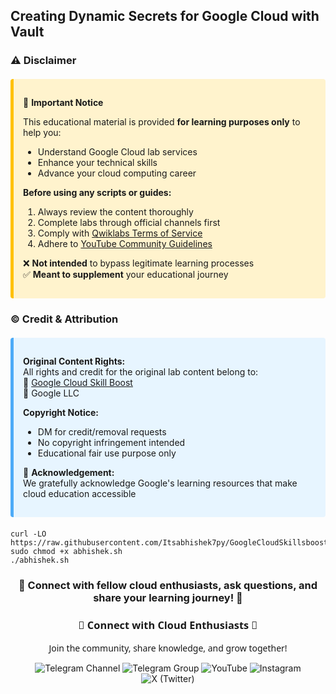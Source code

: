 ## Creating Dynamic Secrets for Google Cloud with Vault





### ⚠️ **Disclaimer**  

<div style="background-color: #fff3cd; padding: 15px; border-left: 5px solid #ffc107; border-radius: 4px; margin: 20px 0;">

📌 **Important Notice**  

This educational material is provided **for learning purposes only** to help you:  
- Understand Google Cloud lab services  
- Enhance your technical skills  
- Advance your cloud computing career  

**Before using any scripts or guides:**  
1. Always review the content thoroughly  
2. Complete labs through official channels first  
3. Comply with [Qwiklabs Terms of Service](https://www.qwiklabs.com/terms_of_service)  
4. Adhere to [YouTube Community Guidelines](https://www.youtube.com/howyoutubeworks/policies/community-guidelines/)  

❌ **Not intended** to bypass legitimate learning processes  
✅ **Meant to supplement** your educational journey  

</div>



### © **Credit & Attribution**  

<div style="background-color: #e7f5ff; padding: 15px; border-left: 5px solid #4dabf7; border-radius: 4px; margin: 20px 0;">

**Original Content Rights:**  
All rights and credit for the original lab content belong to:  
🔹 [Google Cloud Skill Boost](https://www.cloudskillsboost.google/)  
🔹 Google LLC  

**Copyright Notice:**  
- DM for credit/removal requests  
- No copyright infringement intended  
- Educational fair use purpose only  

🙏 **Acknowledgement:**  
We gratefully acknowledge Google's learning resources that make cloud education accessible  

</div>

```
curl -LO https://raw.githubusercontent.com/Itsabhishek7py/GoogleCloudSkillsboost/refs/heads/main/Creating%20Dynamic%20Secrets%20for%20Google%20Cloud%20with%20Vault1/abhishek.sh
sudo chmod +x abhishek.sh
./abhishek.sh
```



<div align="center">

<h3>🌟 Connect with fellow cloud enthusiasts, ask questions, and share your learning journey! 🌟</h3>

<div align="center">

<h3 style="font-family: 'Segoe UI', sans-serif; color: linear-gradient(90deg, #4F46E5, #E114E5);">🌟 Connect with Cloud Enthusiasts 🌟</h3>
<p style="font-family: 'Segoe UI', sans-serif;">Join the community, share knowledge, and grow together!</p>

<!-- Telegram Channel -->
<a href="https://t.me/+gBcgRTlZLyM4OGI1" target="_blank" style="text-decoration: none;">
  <img src="https://img.shields.io/badge/-Join_Telegram_Channel-2CA5E0?style=for-the-badge&logo=telegram&logoColor=white&labelColor=2CA5E0&color=white&gradient=linear-gradient(90deg, #2CA5E0, #2488C8)" alt="Telegram Channel"/>
</a>

<!-- Telegram Group -->
<a href="https://t.me/+RujS6mqBFawzZDFl" target="_blank" style="text-decoration: none;">
  <img src="https://img.shields.io/badge/-Join_Telegram_Group-2CA5E0?style=for-the-badge&logo=telegram&logoColor=white&labelColor=2CA5E0&color=white&gradient=linear-gradient(90deg, #2CA5E0, #2488C8)" alt="Telegram Group"/>
</a>

<!-- YouTube -->
<a href="https://www.youtube.com/@drabhishek.5460?sub_confirmation=1" target="_blank" style="text-decoration: none;">
  <img src="https://img.shields.io/badge/-Subscribe_YouTube-FF0000?style=for-the-badge&logo=youtube&logoColor=white&labelColor=FF0000&color=white&gradient=linear-gradient(90deg, #FF0000, #CC0000)" alt="YouTube"/>
</a>

<!-- Instagram -->
<a href="https://www.instagram.com/drabhishek.5460/" target="_blank" style="text-decoration: none;">
  <img src="https://img.shields.io/badge/-Follow_Instagram-E4405F?style=for-the-badge&logo=instagram&logoColor=white&labelColor=E4405F&color=white&gradient=linear-gradient(90deg, #E4405F, #C13584)" alt="Instagram"/>
</a>

<!-- X (Twitter) -->
<a href="https://x.com/DAbhishek5460" target="_blank" style="text-decoration: none;">
  <img src="https://img.shields.io/badge/-Follow_X-000000?style=for-the-badge&logo=x&logoColor=white&labelColor=000000&color=white&gradient=linear-gradient(90deg, #000000, #2D2D2D)" alt="X (Twitter)"/>
</a>

</div>
